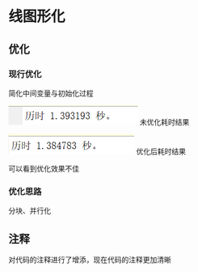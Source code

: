 # 线图形化

## 优化

### 现行优化
简化中间变量与初始化过程

![old_time](./old_time.png)
未优化耗时结果

![new_time](./new_time.png)
优化后耗时结果

可以看到优化效果不佳

### 优化思路
分块、并行化

## 注释
对代码的注释进行了增添，现在代码的注释更加清晰